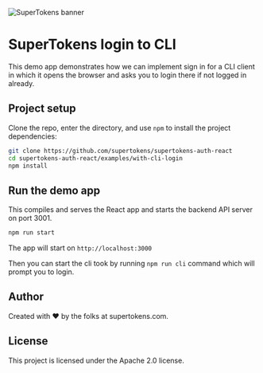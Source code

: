 ![SuperTokens banner](https://raw.githubusercontent.com/supertokens/supertokens-logo/master/images/Artboard%20%E2%80%93%2027%402x.png)

# SuperTokens login to CLI

This demo app demonstrates how we can implement sign in for a CLI client in which it opens the browser and asks you to login there if not logged in already.

## Project setup

Clone the repo, enter the directory, and use `npm` to install the project dependencies:

```bash
git clone https://github.com/supertokens/supertokens-auth-react
cd supertokens-auth-react/examples/with-cli-login
npm install
```

## Run the demo app

This compiles and serves the React app and starts the backend API server on port 3001.

```bash
npm run start
```

The app will start on `http://localhost:3000`

Then you can start the cli took by running `npm run cli` command which will prompt you to login.

## Author

Created with :heart: by the folks at supertokens.com.

## License

This project is licensed under the Apache 2.0 license.
